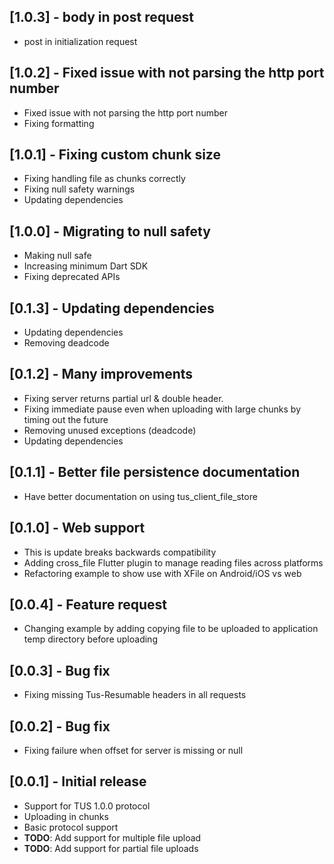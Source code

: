 ## [1.0.3] - body in post request

* post in initialization request

## [1.0.2] - Fixed issue with not parsing the http port number 

* Fixed issue with not parsing the http port number 
* Fixing formatting

## [1.0.1] - Fixing custom chunk size

* Fixing handling file as chunks correctly
* Fixing null safety warnings
* Updating dependencies

## [1.0.0] - Migrating to null safety

* Making null safe
* Increasing minimum Dart SDK
* Fixing deprecated APIs

## [0.1.3] - Updating dependencies

* Updating dependencies
* Removing deadcode

## [0.1.2] - Many improvements

* Fixing server returns partial url & double header.
* Fixing immediate pause even when uploading with large chunks by timing out the future
* Removing unused exceptions (deadcode)
* Updating dependencies

## [0.1.1] - Better file persistence documentation

* Have better documentation on using tus_client_file_store

## [0.1.0] - Web support

* This is update breaks backwards compatibility
* Adding cross_file Flutter plugin to manage reading files across platforms
* Refactoring example to show use with XFile on Android/iOS vs web

## [0.0.4] - Feature request

* Changing example by adding copying file to be uploaded to application temp directory before uploading

## [0.0.3] - Bug fix

* Fixing missing Tus-Resumable headers in all requests

## [0.0.2] - Bug fix

* Fixing failure when offset for server is missing or null

## [0.0.1] - Initial release

* Support for TUS 1.0.0 protocol
* Uploading in chunks
* Basic protocol support
* **TODO**: Add support for multiple file upload
* **TODO**: Add support for partial file uploads

